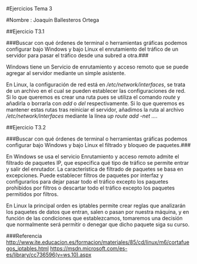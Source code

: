 #Ejercicios Tema 3

#Nombre : Joaquín Ballesteros Ortega


##Ejercicio T3.1

###Buscar con qué órdenes de terminal o herramientas gráficas podemos configurar bajo Windows y bajo Linux 
el enrutamiento del tráfico de un servidor para pasar el tráfico desde una subred a otra.###

Windows tiene un Servicio de enrutamiento y acceso remoto que se puede agregar al servidor mediante un simple asistente.

En Linux, la configuración de red está en */etc/network/interfaces*, 
se trata de un archivo en el cual se pueden establecer las configuraciones de red. 
Si lo que queremos es crear una ruta pues se utiliza el comando *route* y añadirla o borrarla con *add* o *del* respectivamente. 
Si lo que queremos es mantener estas rutas tras reiniciar el servidor, añadimos la ruta al archivo */etc/network/interfaces* mediante la línea *up route add -net ...*.

##Ejercicio T3.2

###Buscar con qué órdenes de terminal o herramientas gráficas podemos configurar bajo Windows y bajo Linux el filtrado y bloqueo de paquetes.###


En Windows se usa el servicio Enrutamiento y acceso remoto admite el filtrado de paquetes IP, que especifica qué tipo de tráfico se permite entrar y salir del enrutador.
La característica de filtrado de paquetes se basa en excepciones. Puede establecer filtros de paquetes por interfaz y configurarlos para
dejar pasar todo el tráfico excepto los paquetes prohibidos por filtros o descartar todo el tráfico excepto los paquetes permitidos por filtros. 

En Linux la principal orden es  iptables permite crear reglas que analizarán los paquetes de datos que entran,
salen o pasan por nuestra máquina, y en función de las condiciones que establezcamos, tomaremos una decisión que
normalmente será permitir o denegar que dicho paquete siga su curso.



###Referencia
http://www.ite.educacion.es/formacion/materiales/85/cd/linux/m6/cortafuegos_iptables.html
https://msdn.microsoft.com/es-es/library/cc736596(v=ws.10).aspx

